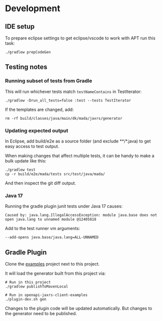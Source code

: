 # Development

## IDE setup

To prepare eclipse settings to get eclipse/vscode to work with APT run this task:

    ./gradlew prepCodeGen

## Testing notes

### Running subset of tests from Gradle

This will run whichever tests match `testNameContains` in TestIterator:

    ./gradlew -Drun_all_tests=false :test --tests TestIterator

If the templates are changed, add:

    rm -rf build/classes/java/main/dk/mada/jaxrs/generator


### Updating expected output

In Eclipse, add build/e2e as a source folder (and exclude **/*.java) to get easy access to test output.

When making changes that affect multiple tests, it can be handy to make a bulk update like this:

    ./gradlew test
    cp -r build/e2e/mada/tests src/test/java/mada/

And then inspect the git diff output.

### Java 17

Running the gradle plugin junit tests under Java 17 causes:

    Caused by: java.lang.IllegalAccessException: module java.base does not open java.lang to unnamed module @12405818
    
Add to the test runner vm arguments:

    --add-opens java.base/java.lang=ALL-UNNAMED

## Gradle Plugin

Clone the [examples](https://github.com/jskov/openapi-jaxrs-client-examples) project next to this project.

It will load the generator built from this project via:

    # Run in this project
    ./gradlew publishToMavenLocal
    
    # Run in openapi-jaxrs-client-examples
    ./plugin-dev.sh gen

Changes to the plugin code will be updated automatically.
But changes to the generator need to be published.
